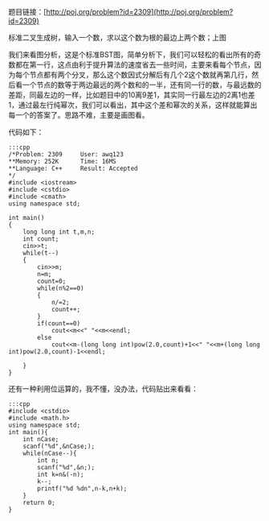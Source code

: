 <!--
.. title: POJ 2309 BST C++版
.. slug: poj-2309
.. date: 2013-04-07T05:43:35+08:00
.. tags:
.. link:
.. description:
.. type: text
-->

题目链接：[http://poj.org/problem?id=2309](http://poj.org/problem?id=2309)


标准二叉生成树，输入一个数，求以这个数为根的最边上两个数；上图



我们来看图分析，这是个标准BST图，简单分析下，我们可以轻松的看出所有的奇数都在第一行，这点由利于提升算法的速度省去一些时间，主要来看每个节点，因为每个节点都有两个分叉，那么这个数因式分解后有几个2这个数就再第几行，然后看一个节点的数等于两边最远的两个数和的一半，还有同一行的数，与最远数的差距，同最左边的一样，比如题目中的10离9差1，其实同一行最左边的2离1也差1，通过最左行纯幂次，我们可以看出，其中这个差和幂次的关系，这样就能算出每一个的答案了。思路不难，主要是画图看。

代码如下：

	:::cpp
	/*Problem: 2309		User: awq123
	**Memory: 252K		Time: 16MS
	**Language: C++		Result: Accepted
	*/
	#include <iostream>
	#include <cstdio>
	#include <cmath>
	using namespace std;

	int main()
	{
		long long int t,m,n;
		int count;
		cin>>t;
		while(t--)
		{
			cin>>m;
			n=m;
			count=0;
			while(n%2==0)
			{
				n/=2;
				count++;
			}
			if(count==0)
				cout<<m<<" "<<m<<endl;
			else
				cout<<m-(long long int)pow(2.0,count)+1<<" "<<m+(long long int)pow(2.0,count)-1<<endl;
			
		}
	}

还有一种利用位运算的，我不懂，没办法，代码贴出来看看：

	:::cpp
	#include <cstdio>
	#include <math.h>
	using namespace std;
	int main(){
		int nCase;
		scanf("%d",&nCase;);
		while(nCase--){
			int n;
			scanf("%d",&n;);
			int k=n&(-n);
			k--;
			printf("%d %dn",n-k,n+k);	
		}
		return 0;
	} 
